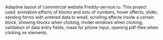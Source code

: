 Adaptive layout of commercial website Freddy-service.ru. This project used: animation effects of blocks and sets of numbers, hover effects, slider, sending forms with entered data to email, scrolling effects inside a certain block, showing blocks when clicking, model windows when clicking, validation of data entry fields, mask for phone input, opening pdf-files when clicking on elements.
